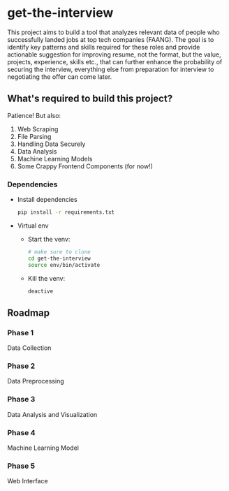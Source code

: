 # get-the-interview

This project aims to build a tool that analyzes relevant data of people who successfully landed jobs at top tech companies (FAANG). The goal is to identify key patterns and skills required for these roles and provide actionable suggestion for improving resume, not the format, but the value, projects, experience, skills etc., that can further enhance the probability of securing the interview, everything else from preparation for interview to negotiating the offer can come later.

## What's required to build this project?

Patience! But also:

1. Web Scraping
2. File Parsing
3. Handling Data Securely
4. Data Analysis
5. Machine Learning Models
6. Some Crappy Frontend Components (for now!)

### Dependencies

- Install dependencies

  ```bash
  pip install -r requirements.txt
  ```

- Virtual env

  - Start the venv:

    ```bash
    # make sure to clone
    cd get-the-interview
    source env/bin/activate
    ```

  - Kill the venv:
    ```bash
    deactive
    ```

## Roadmap

### Phase 1

Data Collection

### Phase 2

Data Preprocessing

### Phase 3

Data Analysis and Visualization

### Phase 4

Machine Learning Model

### Phase 5

Web Interface

